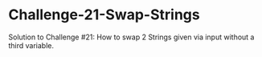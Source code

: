 # Challenge-21-Swap-Strings
Solution to Challenge #21:
How to swap 2 Strings given via input without a third variable.
